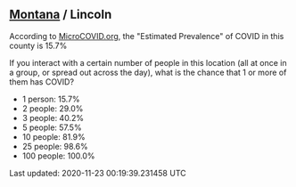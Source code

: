 
## [Montana](/united-states/montana) / Lincoln

According to [MicroCOVID.org](http://microcovid.org),
the "Estimated Prevalence" of COVID in this county is 15.7%

If you interact with a certain number of people in this location
(all at once in a group, or spread out across the day), what is the chance that
1 or more of them has COVID?

- 1 person: 15.7%
- 2 people: 29.0%
- 3 people: 40.2%
- 5 people: 57.5%
- 10 people: 81.9%
- 25 people: 98.6%
- 100 people: 100.0%

Last updated: 2020-11-23 00:19:39.231458 UTC
